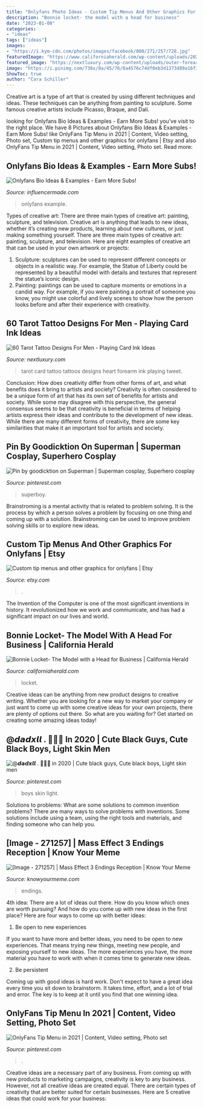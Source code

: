 ```yaml
---
title: "Onlyfans Photo Ideas - Custom Tip Menus And Other Graphics For Onlyfans"
description: "Bonnie locket- the model with a head for business"
date: "2023-01-08"
categories:
- "ideas"
tags: ["ideas"]
images:
- "https://i.kym-cdn.com/photos/images/facebook/000/271/257/728.jpg"
featuredImage: "https://www.californiaherald.com/wp-content/uploads/2021/01/Screen-Shot-2021-01-14-at-4.16.08-PM.png"
featured_image: "https://nextluxury.com/wp-content/uploads/outer-forearm-swords-through-heart-card-tarot-tattoos-male.jpg"
image: "https://i.pinimg.com/736x/8a/45/76/8a4576c74df0eb3d1373d89a16f37dfb.jpg"
ShowToc: true
author: "Cara Schiller"
---
```



Creative art is a type of art that is created by using different techniques and ideas. These techniques can be anything from painting to sculpture. Some famous creative artists include Picasso, Braque, and Dalí.

	

		
looking for Onlyfans Bio Ideas &amp; Examples - Earn More Subs! you've visit to the right place. We have 8 Pictures about Onlyfans Bio Ideas &amp; Examples - Earn More Subs! like OnlyFans Tip Menu in 2021 | Content, Video setting, Photo set, Custom tip menus and other graphics for onlyfans | Etsy and also OnlyFans Tip Menu in 2021 | Content, Video setting, Photo set. Read more:
		
    
## Onlyfans Bio Ideas &amp; Examples - Earn More Subs!

<img loading=lazy src="https://www.influencermade.com/wp-content/uploads/2021/08/onlyfans-bio-example-1.png" onerror="this.onerror=null;this.src='https://tse4.mm.bing.net/th?id=OIP.uYqY6t8Dw2TOnfm4E0ETKwHaHb&amp;pid=15.1';" alt="Onlyfans Bio Ideas &amp; Examples - Earn More Subs!">

_Source: influencermade.com_

>onlyfans example. 

	

Types of creative art: There are three main types of creative art: painting, sculpture, and television.
Creative art is anything that leads to new ideas, whether it’s creating new products, learning about new cultures, or just making something yourself. There are three main types of creative art: painting, sculpture, and television. Here are eight examples of creative art that can be used in your own artwork or projects: 
1. Sculpture: sculptures can be used to represent different concepts or objects in a realistic way. For example, the Statue of Liberty could be represented by a beautiful model with details and textures that represent the statue’s iconic design. 
2. Painting: paintings can be used to capture moments or emotions in a candid way. For example, if you were painting a portrait of someone you know, you might use colorful and lively scenes to show how the person looks before and after their experience with creativity. 

    
## 60 Tarot Tattoo Designs For Men - Playing Card Ink Ideas

<img loading=lazy src="https://nextluxury.com/wp-content/uploads/outer-forearm-swords-through-heart-card-tarot-tattoos-male.jpg" onerror="this.onerror=null;this.src='https://tse3.mm.bing.net/th?id=OIP.RbSG7R7PZnggpOpWaRbjQwHaHK&amp;pid=15.1';" alt="60 Tarot Tattoo Designs For Men - Playing Card Ink Ideas">

_Source: nextluxury.com_

>tarot card tattoo tattoos designs heart forearm ink playing tweet. 

	

Conclusion: How does creativity differ from other forms of art, and what benefits does it bring to artists and society?
Creativity is often considered to be a unique form of art that has its own set of benefits for artists and society. While some may disagree with this perspective, the general consensus seems to be that creativity is beneficial in terms of helping artists express their ideas and contribute to the development of new ideas. While there are many different forms of creativity, there are some key similarities that make it an important tool for artists and society.

    
## Pin By Goodicktion On Superman | Superman Cosplay, Superhero Cosplay

<img loading=lazy src="https://i.pinimg.com/736x/29/3e/1c/293e1c75519457cc88c184f1ab0aa5c7.jpg" onerror="this.onerror=null;this.src='https://tse1.mm.bing.net/th?id=OIP.htapJsjgnk5nbp35cbpA7gHaJE&amp;pid=15.1';" alt="Pin by goodicktion on Superman | Superman cosplay, Superhero cosplay">

_Source: pinterest.com_

>superboy. 

	

Brainstroming is a mental activity that is related to problem solving. It is the process by which a person solves a problem by focusing on one thing and coming up with a solution. Brainstroming can be used to improve problem solving skills or to explore new ideas.

    
## Custom Tip Menus And Other Graphics For Onlyfans | Etsy

<img loading=lazy src="https://i.etsystatic.com/28769477/r/il/fe4317/3056643213/il_1588xN.3056643213_tj14.jpg" onerror="this.onerror=null;this.src='https://tse1.mm.bing.net/th?id=OIP.w55iRFkmcIu6DlVq57c0uQHaHm&amp;pid=15.1';" alt="Custom tip menus and other graphics for onlyfans | Etsy">

_Source: etsy.com_

>. 

	

The Invention of the Computer is one of the most significant inventions in history. It revolutionized how we work and communicate, and has had a significant impact on our lives and world.

    
## Bonnie Locket- The Model With A Head For Business | California Herald

<img loading=lazy src="https://www.californiaherald.com/wp-content/uploads/2021/01/Screen-Shot-2021-01-14-at-4.16.08-PM.png" onerror="this.onerror=null;this.src='https://tse4.mm.bing.net/th?id=OIP.vB5oTb-e-j1Q8Qt6jHtEigAAAA&amp;pid=15.1';" alt="Bonnie Locket- The Model with a Head for Business | California Herald">

_Source: californiaherald.com_

>locket. 

	

Creative ideas can be anything from new product designs to creative writing. Whether you are looking for a new way to market your company or just want to come up with some creative ideas for your own projects, there are plenty of options out there. So what are you waiting for? Get started on creating some amazing ideas today!

    
## @𝙙𝙖𝙙𝙭𝙡𝙡 . 🧚🏽‍♀️ In 2020 | Cute Black Guys, Cute Black Boys, Light Skin Men

<img loading=lazy src="https://i.pinimg.com/736x/8a/45/76/8a4576c74df0eb3d1373d89a16f37dfb.jpg" onerror="this.onerror=null;this.src='https://tse1.mm.bing.net/th?id=OIP.VbDq2FgI66J7Pukp8o6oCwHaJK&amp;pid=15.1';" alt="@𝙙𝙖𝙙𝙭𝙡𝙡 . 🧚🏽‍♀️ in 2020 | Cute black guys, Cute black boys, Light skin men">

_Source: pinterest.com_

>boys skin light. 

	

Solutions to problems: What are some solutions to common invention problems?
There are many ways to solve problems with inventions. Some solutions include using a team, using the right tools and materials, and finding someone who can help you.

    
## [Image - 271257] | Mass Effect 3 Endings Reception | Know Your Meme

<img loading=lazy src="https://i.kym-cdn.com/photos/images/facebook/000/271/257/728.jpg" onerror="this.onerror=null;this.src='https://tse1.mm.bing.net/th?id=OIP.L1cjkzC49V4Ca8VpptXrIAHaF7&amp;pid=15.1';" alt="[Image - 271257] | Mass Effect 3 Endings Reception | Know Your Meme">

_Source: knowyourmeme.com_

>endings. 

	

4th idea:
There are a lot of ideas out there. How do you know which ones are worth pursuing? And how do you come up with new ideas in the first place?
Here are four ways to come up with better ideas:

1. Be open to new experiences

If you want to have more and better ideas, you need to be open to new experiences. That means trying new things, meeting new people, and exposing yourself to new ideas. The more experiences you have, the more material you have to work with when it comes time to generate new ideas.

2. Be persistent

Coming up with good ideas is hard work. Don't expect to have a great idea every time you sit down to brainstorm. It takes time, effort, and a lot of trial and error. The key is to keep at it until you find that one winning idea.

    
## OnlyFans Tip Menu In 2021 | Content, Video Setting, Photo Set

<img loading=lazy src="https://i.pinimg.com/736x/ed/43/66/ed4366c8c176b2afa33c033ccda3ca48.jpg" onerror="this.onerror=null;this.src='https://tse4.mm.bing.net/th?id=OIP.t60zBY6gBq3sbMsu0boqgwHaLc&amp;pid=15.1';" alt="OnlyFans Tip Menu in 2021 | Content, Video setting, Photo set">

_Source: pinterest.com_

>. 

	

Creative ideas are a necessary part of any business. From coming up with new products to marketing campaigns, creativity is key to any business. However, not all creative ideas are created equal. There are certain types of creativity that are better suited for certain businesses. Here are 5 creative ideas that could work for your business:

